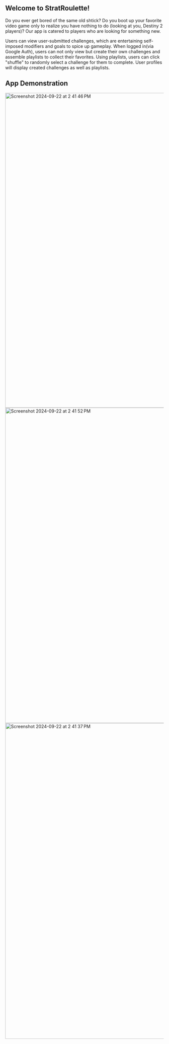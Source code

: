 ## Welcome to StratRoulette!
Do you ever get bored of the same old shtick? Do you boot up your favorite video game only to realize you have nothing to do (looking at you, Destiny 2 players)? Our app is catered to players who are looking for something new.

Users can view user-submitted challenges, which are entertaining self-imposed modifiers and goals to spice up gameplay. When logged in(via Google Auth), users can not only view but create their own challenges and assemble playlists to collect their favorites. Using playlists, users can click "shuffle" to randomly select a challenge for them to complete. User profiles will display created challenges as well as playlists.

## App Demonstration
<img width="1001" alt="Screenshot 2024-09-22 at 2 41 46 PM" src="https://github.com/user-attachments/assets/ae490033-b674-48c5-bb84-939779b96755">
<img width="1003" alt="Screenshot 2024-09-22 at 2 41 52 PM" src="https://github.com/user-attachments/assets/eb48e0ac-8f86-4415-98b1-ae54fbaad630">
<img width="1004" alt="Screenshot 2024-09-22 at 2 41 37 PM" src="https://github.com/user-attachments/assets/a57b9713-a91b-47d3-b4a8-03bfef552178">
